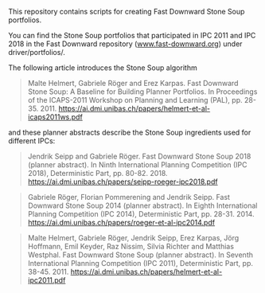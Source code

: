 This repository contains scripts for creating Fast Downward Stone Soup
portfolios.

You can find the Stone Soup portfolios that participated in IPC 2011 and
IPC 2018 in the Fast Downward repository (www.fast-downward.org) under
driver/portfolios/.

The following article introduces the Stone Soup algorithm

> Malte Helmert, Gabriele Röger and Erez Karpas.
> Fast Downward Stone Soup: A Baseline for Building Planner Portfolios.
> In Proceedings of the ICAPS-2011 Workshop on Planning and Learning (PAL), pp. 28-35. 2011.
> https://ai.dmi.unibas.ch/papers/helmert-et-al-icaps2011ws.pdf

and these planner abstracts describe the Stone Soup ingredients used for
different IPCs:

> Jendrik Seipp and Gabriele Röger.
> Fast Downward Stone Soup 2018 (planner abstract).
> In Ninth International Planning Competition (IPC 2018), Deterministic Part, pp. 80-82. 2018.
> https://ai.dmi.unibas.ch/papers/seipp-roeger-ipc2018.pdf

> Gabriele Röger, Florian Pommerening and Jendrik Seipp.
> Fast Downward Stone Soup 2014 (planner abstract).
> In Eighth International Planning Competition (IPC 2014), Deterministic Part, pp. 28-31. 2014.
> https://ai.dmi.unibas.ch/papers/roeger-et-al-ipc2014.pdf

> Malte Helmert, Gabriele Röger, Jendrik Seipp, Erez Karpas, Jörg Hoffmann, Emil Keyder, Raz Nissim, Silvia Richter and Matthias Westphal.
> Fast Downward Stone Soup (planner abstract).
> In Seventh International Planning Competition (IPC 2011), Deterministic Part, pp. 38-45. 2011.
> https://ai.dmi.unibas.ch/papers/helmert-et-al-ipc2011.pdf
